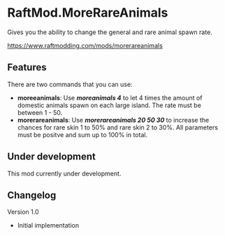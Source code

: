 # RaftMod.MoreRareAnimals

Gives you the ability to change the general and rare animal spawn rate.

https://www.raftmodding.com/mods/morerareanimals

## Features

There are two commands that you can use:

- **moreeanimals**: Use ***moreanimals 4*** to let 4 times the amount of domestic animals spawn on each large island. The rate must be between 1 - 50.
- **morerareanimals**: Use ***morerareanimals 20 50 30*** to increase the chances for rare skin 1 to 50% and rare skin 2 to 30%. All parameters must be positve and sum up to 100% in total.

## Under development

This mod currently under development. 

## Changelog

Version 1.0

- Initial implementation
